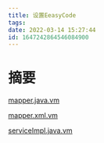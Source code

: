 ```yaml
---
title: 设置EeasyCode
tags: 
date: 2022-03-14 15:27:44
id: 1647242864546084900
---
```

# 摘要



 [mapper.java.vm](assets\data\mapper.java.vm) 

 [mapper.xml.vm](assets\data\mapper.xml.vm) 

 [serviceImpl.java.vm](assets\data\serviceImpl.java.vm) 
